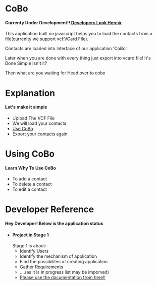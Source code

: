 # CoBo
#### Currenty Under Development!! [Developers Look Here=>](#markdown-header-developer-reference)
This application built on javascript helps you to load the contacts from a file(currenlty we support vcf:VCard File).

Contacts are loaded into Interface of our application 'CoBo'.

Later when you are done with every thing just export into vcard file! It's Done Simple Isn't it?


Then what are you waiting for Head over to cobo

# Explanation
#### Let's make it simple
+ Upload The VCF File
+ We will load your contacts
+ [Use CoBo](#markdown-header-using-cobo)
+ Export your contacts again

# Using CoBo
#### Learn Why To Use CoBo
+ To add a contact
+ To delete a contact
+ To edit a contact

# Developer Reference
#### Hey Developer! Below is the application status
* #### Project in Stage 1 
	 Stage 1 is about:-
     + Identify Users
     + Identify the mechanism of application
     + Find the possibilites of creating application
     + Gather Requirements
     + ....(as it is in progress list may be imporved)
     + [Please use the documentation from here!!]()
